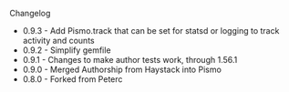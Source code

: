 Changelog
* 0.9.3 - Add Pismo.track that can be set for statsd or logging to track activity and counts
* 0.9.2 - Simplify gemfile
* 0.9.1 - Changes to make author tests work, through 1.56.1
* 0.9.0 - Merged Authorship from Haystack into Pismo
* 0.8.0 - Forked from Peterc
